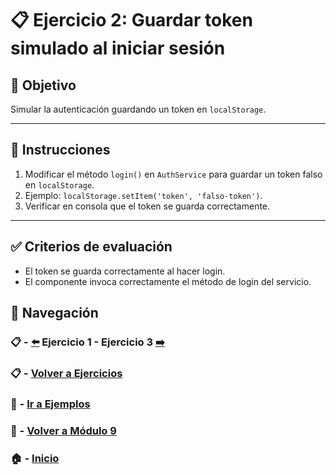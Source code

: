 # 📋 Ejercicio 2: Guardar token simulado al iniciar sesión

## 🎯 Objetivo
Simular la autenticación guardando un token en `localStorage`.

---

## 📝 Instrucciones
1. Modificar el método `login()` en `AuthService` para guardar un token falso en `localStorage`.
2. Ejemplo: `localStorage.setItem('token', 'falso-token')`.
3. Verificar en consola que el token se guarda correctamente.

---

## ✅ Criterios de evaluación
- El token se guarda correctamente al hacer login.
- El componente invoca correctamente el método de login del servicio.


## 🔁 Navegación

### 📋 - [⬅️](./Ejercicio_1.md) Ejercicio 1 - Ejercicio 3 [➡️](./Ejercicio_3.md)
### 📋 - [Volver a Ejercicios](../README.md)
### 🧪 - [Ir a Ejemplos](../../Ejemplos/README.md)
### 📘 - [Volver a Módulo 9](../../Modulo_9.md)
### 🏠 - [Inicio](../../../README.md)


